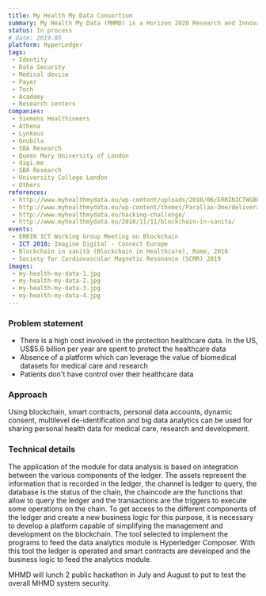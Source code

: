 ```yaml
---
title: My Health My Data Consortium
summary: My Health My Data (MHMD) is a Horizon 2020 Research and Innovation Action. It is creating a blockchain-based platform for sharing personal health data for medical care, research and development.  
status: In process
# date: 2019.05
platform: HyperLedger 
tags:
 - Identity
 - Data Security
 - Medical device
 - Payer
 - Tech
 - Academy
 - Research centers
companies:
 - Siemens Healthineers
 - Athena
 - Lynkeus
 - Gnubila
 - SBA Research
 - Queen Mary University of London
 - digi.me
 - SBA Research
 - University College London
 - Others
references:
 - http://www.myhealthmydata.eu/wp-content/uploads/2018/06/ERRINICTWGBLOCKCHAIN_130618_MHMD_AR_FINAL.pdf
 - http://www.myhealthmydata.eu/wp-content/themes/Parallax-One/deliverables/D6.8_Blockchainanalytics(1).pdf
 - http://www.myhealthmydata.eu/hacking-challenge/
 - http://www.myhealthmydata.eu/2018/11/11/blockchain-in-sanita/
events: 
 - ERRIN ICT Working Group Meeting on Blockchain
 - ICT 2018: Imagine Digital - Connect Europe
 - Blockchain in sanità (Blockchain in Healthcare), Rome, 2018
 - Society for Cardiovascular Magnetic Resonance (SCMR) 2019
images: 
 - my-health-my-data-1.jpg
 - my-health-my-data-2.jpg
 - my-health-my-data-3.jpg
 - my-health-my-data-4.jpg
---
```


### Problem statement

- There is a high cost involved in the protection healthcare data. In the US, US$5.6 billion per year are spent to protect the healthcare data
- Absence of a platform which can leverage the value of biomedical datasets for
medical care and research
- Patients don't have control over their healthcare data

### Approach

Using blockchain, smart contracts, personal data accounts, dynamic consent, multilevel de-identification and big data analytics can be used for sharing personal health data for medical care, research and development. 

### Technical details

The application of the module for data analysis is based on integration between the various components of the ledger. The assets represent the information that is recorded in the ledger, the channel is ledger to query, the database is the status of the chain, the chaincode are the functions that allow to query the ledger and the transactions are the triggers to execute some operations on the chain. To get access to the different components of the ledger and create a new business logic for this purpose, it is necessary to develop a platform capable of simplifying the management and development on the blockchain. The tool selected to implement the programs to feed the data analytics module is Hyperledger Composer. With this tool the ledger is operated and smart contracts are developed and the business logic to feed the analytics module.

MHMD will lunch 2 public hackathon in July and August to put to test the overall MHMD system security.

